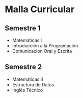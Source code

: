 # Malla Curricular

## Semestre 1
- Matemáticas I  
- Introducción a la Programación  
- Comunicación Oral y Escrita  

## Semestre 2
- Matemáticas II  
- Estructura de Datos  
- Inglés Técnico  
